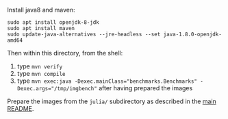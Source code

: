 Install java8 and maven:
```
sudo apt install openjdk-8-jdk
sudo apt install maven
sudo update-java-alternatives --jre-headless --set java-1.8.0-openjdk-amd64
```

Then within this directory, from the shell:
1. type `mvn verify`
2. type `mvn compile`
3. type `mvn exec:java -Dexec.mainClass="benchmarks.Benchmarks" -Dexec.args="/tmp/imgbench"` after having prepared the images

Prepare the images from the `julia/` subdirectory as described in the [main README](../README.md).

